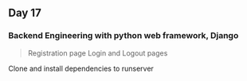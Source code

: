 ## Day 17

### Backend Engineering with python web framework, Django

> Registration page
> Login and Logout pages

Clone and install dependencies to runserver
